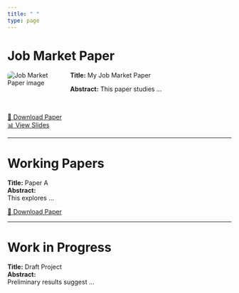 ```yaml
---
title: " "
type: page
---
```


# Job Market Paper

<div style="display: flex; align-items: flex-start; gap: 20px; margin-bottom: 2rem;">

  <div style="flex: 1; max-width: 200px;">
    <img src="/uploads/jobmarket.png" alt="Job Market Paper image" style="max-width:100%; border-radius: 8px;">
  </div>

  <div style="flex: 3;">
    <strong>Title:</strong> My Job Market Paper  
    <p><strong>Abstract:</strong> This paper studies …</p>

  </div>

</div>

[📄 Download Paper](/uploads/lucalooser_cv.pdf)  
[📊 View Slides](/uploads/lucalooser_cv.pdf)

---

# Working Papers

**Title:** Paper A  
**Abstract:**  
This explores ...  

[📄 Download Paper](uploads/lucalooser_cv.pdf)

---

# Work in Progress

**Title:** Draft Project  
**Abstract:**  
Preliminary results suggest ...  
